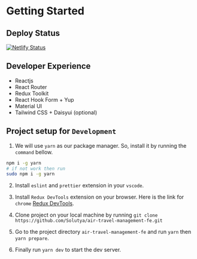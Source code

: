 # Getting Started

## Deploy Status

[![Netlify Status](https://api.netlify.com/api/v1/badges/d93b1a8a-5cd1-4791-a817-dbfbfde8cbcc/deploy-status)](https://app.netlify.com/sites/air-travel-solutya/deploys)

## Developer Experience

- Reactjs
- React Router
- Redux Toolkit
- React Hook Form + Yup
- Material UI
- Tailwind CSS + Daisyui (optional)

## Project setup for `Development`

1. We will use `yarn` as our package manager. So, install it by running the `command` bellow.

```bash
npm i -g yarn
# if not work then run
sudo npm i -g yarn
```

2. Install `eslint` and `prettier` extension in your `vscode`.

3. Install `Redux DevTools` extension on your browser. Here is the link for `chrome` <a href="https://chrome.google.com/webstore/detail/redux-devtools/lmhkpmbekcpmknklioeibfkpmmfibljd" target="_blank">Redux DevTools</a>.

4. Clone project on your local machine by running `git clone https://github.com/Solutya/air-travel-management-fe.git`

5. Go to the project directory `air-travel-management-fe` and run `yarn` then `yarn prepare`.

6. Finally run `yarn dev` to start the dev server.
